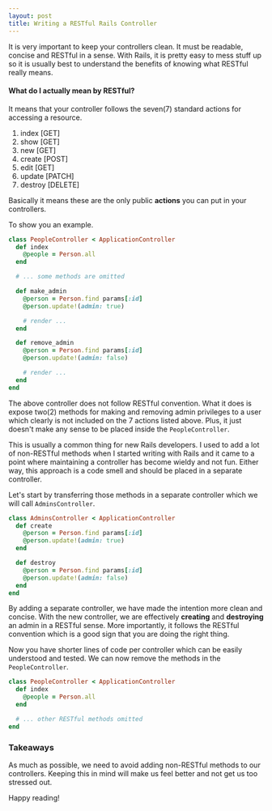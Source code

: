 ```yaml
---
layout: post
title: Writing a RESTful Rails Controller
---
```


It is very important to keep your controllers clean. It must be readable, concise
and RESTful in a sense. With Rails, it is pretty easy to mess stuff up so it is
usually best to understand the benefits of knowing what RESTful really means.

<!--break-->

#### What do I actually mean by RESTful?

It means that your controller follows the seven(7) standard actions for
accessing a resource.

1. index   [GET]
2. show    [GET]
3. new     [GET]
4. create  [POST]
5. edit    [GET]
6. update  [PATCH]
7. destroy [DELETE]

Basically it means these are the only public **actions** you can put in your
controllers.

To show you an example.

```ruby
class PeopleController < ApplicationController
  def index
    @people = Person.all
  end

  # ... some methods are omitted

  def make_admin
    @person = Person.find params[:id]
    @person.update!(admin: true)

    # render ...
  end

  def remove_admin
    @person = Person.find params[:id]
    @person.update!(admin: false)

    # render ...
  end
end
```

The above controller does not follow RESTful convention. What it does is expose
two(2) methods for making and removing admin privileges to a user which clearly
is not included on the 7 actions listed above. Plus, it just doesn't make any
sense to be placed inside the `PeopleController`.

This is usually a common thing for new Rails developers. I used to add a lot of
non-RESTful methods when I started writing with Rails and it came to a point where maintaining a controller has become wieldy and not fun. Either way, this approach is a code smell and should be placed in a
separate controller.

Let's start by transferring those methods in a separate controller which we will
call `AdminsController`.

```ruby
class AdminsController < ApplicationController
  def create
    @person = Person.find params[:id]
    @person.update!(admin: true)
  end

  def destroy
    @person = Person.find params[:id]
    @person.update!(admin: false)
  end
end
```

By adding a separate controller, we have made the intention more clean and
concise. With the new controller, we are effectively **creating** and **destroying** an
admin in a RESTful sense. More importantly, it follows the RESTful convention
which is a good sign that you are doing the right thing.

Now you have shorter lines of code per controller which can be easily understood
and tested. We can now remove the methods in the `PeopleController`.

```ruby
class PeopleController < ApplicationController
  def index
    @people = Person.all
  end

  # ... other RESTful methods omitted
end
```

### Takeaways

As much as possible, we need to avoid adding non-RESTful methods to our
controllers. Keeping this in mind will make us feel better and not get us
too stressed out.

Happy reading!





